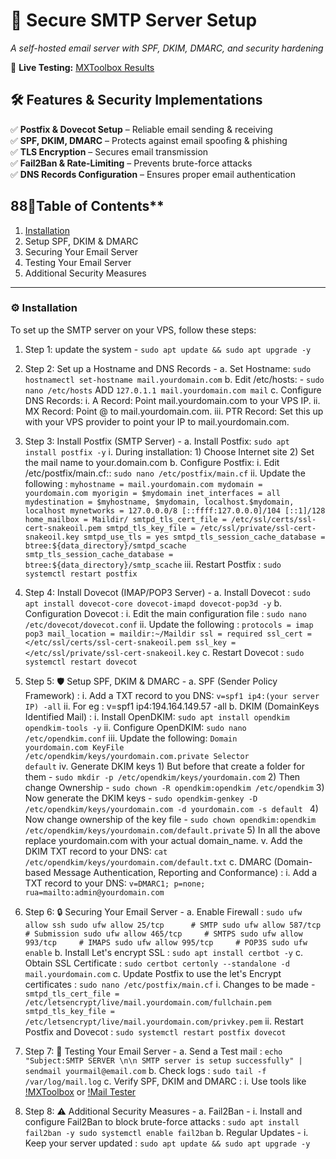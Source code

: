 # 📧 Secure SMTP Server Setup  
*A self-hosted email server with SPF, DKIM, DMARC, and security hardening*  

🚀 **Live Testing:** [MXToolbox Results](https://mxtoolbox.com/SuperTool.aspx) 

## 🛠️ Features & Security Implementations  
✅ **Postfix & Dovecot Setup** – Reliable email sending & receiving  
✅ **SPF, DKIM, DMARC** – Protects against email spoofing & phishing  
✅ **TLS Encryption** – Secures email transmission  
✅ **Fail2Ban & Rate-Limiting** – Prevents brute-force attacks  
✅ **DNS Records Configuration** – Ensures proper email authentication  


## 88📑Table of Contents**
1. [Installation](#installation)
2. Setup SPF, DKIM & DMARC
3. Securing Your Email Server
4. Testing Your Email Server
5. Additional Security Measures
---

### **⚙️ Installation**  
To set up the SMTP server on your VPS, follow these steps:
1. Step 1:   update the system -
	```sudo apt update && sudo apt upgrade -y```
		
2. Step 2:   Set up a Hostname and DNS Records -
   	a. Set Hostname:
   	```sudo hostnamectl set-hostname mail.yourdomain.com```
	b. Edit /etc/hosts: - 
   	```sudo nano /etc/hosts```
   	ADD
   	```127.0.1.1 mail.yourdomain.com mail```
	c. Configure DNS Records:
		i. A Record: Point mail.yourdomain.com to your VPS IP.
		ii. MX Record: Point @ to mail.yourdomain.com.
		iii. PTR Record: Set this up with your VPS provider to point your IP to mail.yourdomain.com.

4. Step 3:   Install Postfix (SMTP Server) -
	a. Install Postfix:
   	```sudo apt install postfix -y```
   		i. During installation:
			1) Choose Internet site
			2) Set the mail name to your.domain.com
	b. Configure Postfix:
		i. Edit /etc/postfix/main.cf::
		```sudo nano /etc/postfix/main.cf```
		ii. Update the following :
		     ```myhostname = mail.yourdomain.com
			mydomain = yourdomain.com
			myorigin = $mydomain
			inet_interfaces = all
			mydestination = $myhostname, $mydomain, localhost.$mydomain, localhost
			mynetworks = 127.0.0.0/8 [::ffff:127.0.0.0]/104 [::1]/128
			home_mailbox = Maildir/
			smtpd_tls_cert_file = /etc/ssl/certs/ssl-cert-snakeoil.pem
			smtpd_tls_key_file = /etc/ssl/private/ssl-cert-snakeoil.key
			smtpd_use_tls = yes
			smtpd_tls_session_cache_database = btree:${data_directory}/smtpd_scache
			smtp_tls_session_cache_database = btree:${data_directory}/smtp_scache```
		iii. Restart Postfix :
		```sudo systemctl restart postfix```
				
6. Step 4:   Install Dovecot (IMAP/POP3 Server) - 
		a. Install Dovecot : 
		```sudo apt install dovecot-core dovecot-imapd dovecot-pop3d -y```
		b. Configuration Dovecot :
			i. Edit the main configuration file :
			```sudo nano /etc/dovecot/dovecot.conf```
			ii. Update the following :
				```protocols = imap pop3
				mail_location = maildir:~/Maildir
				ssl = required
				ssl_cert = </etc/ssl/certs/ssl-cert-snakeoil.pem
				ssl_key = </etc/ssl/private/ssl-cert-snakeoil.key```
		c. Restart Dovecot :
		```sudo systemctl restart dovecot```
			
7. Step 5:   🛡️ Setup SPF, DKIM & DMARC -
		a. SPF (Sender Policy Framework) :
			i. Add a TXT record to you DNS:
			```v=spf1 ip4:(your server IP) -all```
			ii. For eg :   v=spf1 ip4:194.164.149.57 -all
		b. DKIM (DomainKeys Identified Mail) :
			i. Install OpenDKIM:
			```sudo apt install opendkim opendkim-tools -y```
			ii. Configure OpenDKIM:
			```sudo nano /etc/opendkim.conf```
			iii. Update the following:
				```Domain                 yourdomain.com
				KeyFile                  /etc/opendkim/keys/yourdomain.com.private
				Selector                default```
			iv. Generate DKIM keys
				1) But before that create a folder for them -
				```sudo mkdir -p /etc/opendkim/keys/yourdomain.com```
				2) Then change Ownership -
				```sudo chown -R opendkim:opendkim /etc/opendkim```
				3) Now generate the DKIM keys -
				```sudo opendkim-genkey -D /etc/opendkim/keys/yourdomain.com -d yourdomain.com -s default ```
				4) Now change ownership of the key file -
				```sudo chown opendkim:opendkim /etc/opendkim/keys/yourdomain.com/default.private```
				5) In all the above replace yourdomain.com with your actual domain_name.
			v. Add the DKIM TXT record to your DNS:
			```cat /etc/opendkim/keys/yourdomain.com/default.txt```
		c. DMARC (Domain-based Message Authentication, Reporting and Conformance) :
			i. Add a TXT record to your DNS:
			```v=DMARC1; p=none; rua=mailto:admin@yourdomain.com```
				
8. Step 6:   🔒 Securing Your Email Server -
		a. Enable Firewall :
			```sudo ufw allow ssh
			sudo ufw allow 25/tcp      # SMTP
			sudo ufw allow 587/tcp     # Submission
			sudo ufw allow 465/tcp     # SMTPS
			sudo ufw allow 993/tcp     # IMAPS
			sudo ufw allow 995/tcp     # POP3S
			sudo ufw enable```
		b. Install Let's encrypt SSL :
		```sudo apt install certbot -y```
		c. Obtain SSL Certificate :
		```sudo certbot certonly --standalone -d mail.yourdomain.com```
		c. Update Postfix to use the let's Encrypt certificates :
		```sudo nano /etc/postfix/main.cf```
			i. Changes to be made -
				```smtpd_tls_cert_file = /etc/letsencrypt/live/mail.yourdomain.com/fullchain.pem
				smtpd_tls_key_file = /etc/letsencrypt/live/mail.yourdomain.com/privkey.pem```
			ii. Restart Postfix and Dovecot :
			```sudo systemctl restart postfix dovecot```
				
10. Step 7:  🚀 Testing Your Email Server -
		a. Send a Test mail :
		```echo "Subject:SMTP SERVER \n\n SMTP server is setup successfully" | sendmail yourmail@email.com```
		b. Check logs :
		```sudo tail -f /var/log/mail.log```
		c. Verify SPF, DKIM and DMARC :
			i. Use tools like [!MXToolbox](https://mxtoolbox.com/SuperTool.aspx) or [!Mail Tester](https://www.mail-tester.com/)
			
11. Step 8:   ⚠️ Additional Security Measures -
		a. Fail2Ban -
			i. Install and configure Fail2Ban to block brute-force attacks :
				```sudo apt install fail2ban -y
				sudo systemctl enable fail2ban```
		b. Regular Updates -
			i. Keep your server updated :
				```sudo apt update && sudo apt upgrade -y```
